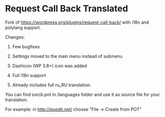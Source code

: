 Request Call Back Translated
============================

Fork of https://wordpress.org/plugins/request-call-back/ with i18n and polylang support.

Changes:

1. Few bugfixes

2. Settings moved to the main menu instead of submenu

3. Dashicon (WP 3.8+) icon was added

4. Full i18n support

5. Already includes full ru_RU translation.

You can find ssrcb.pot in /languages folder and use it as source file for your translation.

For example: in http://poedit.net/ choose "File -> Create from POT"
